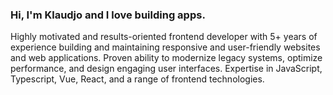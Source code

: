 ### Hi, I'm Klaudjo and I love building apps.
Highly motivated and results-oriented frontend developer with 5+ years of experience building and maintaining responsive and user-friendly websites and web applications. Proven ability to modernize legacy systems, optimize performance, and design engaging user interfaces. Expertise in JavaScript, Typescript, Vue, React, and a range of frontend technologies.
<!--
Jan
[01/01][02/01][03/01][04/01][05/01][06/01][07/01]
[08/01][09/01][10/01][11/01][12/01][13/01][14/01]
[15/01][16/01][17/01][18/01][19/01][20/01][21/01]
[22/01][23/01][24/01][25/01][26/01][27/01][28/01]
[29/01][30/01][31/01]

Feb
[xxxxx][02/02][03/02]
-->
